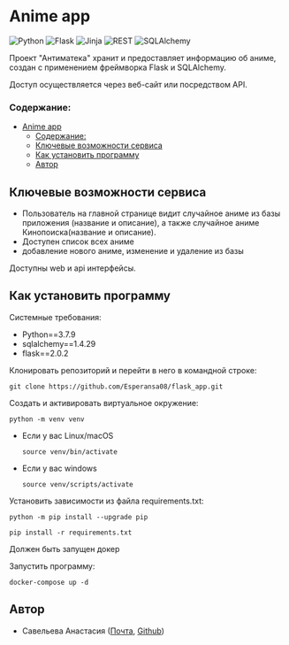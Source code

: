 # Anime app
![Python](https://img.shields.io/badge/python-3670A0?style=flat&logo=python&logoColor=ffdd54)
![Flask](https://img.shields.io/badge/flask-%23000.svg?style=flat&logo=flask&logoColor=white)
![Jinja](https://img.shields.io/badge/jinja-white.svg?style=flat&logo=jinja&logoColor=black)
![REST](https://img.shields.io/badge/-REST-464646?style=flat&logo=REST&logoColor=black)
![SQLAlchemy](https://img.shields.io/badge/-SQLAlchemy-464646?style=flat&logo=SQLAlchemy&logoColor=ffffff&color=043A6B)

 Проект "Антиматека" хранит и предоставляет информацию об аниме,
создан с применением фреймворка Flask и SQLAlchemy.

Доступ осуществляется через веб-сайт или посредством API.

### Содержание:
- [Anime app](#anime-app)
    - [Содержание:](#содержание)
  - [Ключевые возможности сервиса](#ключевые-возможности-сервиса)
  - [Как установить программу](#как-установить-программу)
  - [Автор](#автор)

## Ключевые возможности сервиса
- Пользователь на главной странице видит случайное аниме из базы приложения (название и описание),
а также случайное аниме Кинопоиска(название и описание).
- Доступен список всех аниме
- добавление нового аниме, изменение и удаление из базы


Доступны web и api интерфейсы.

## Как установить программу

Системные требования:

- Python==3.7.9
- sqlalchemy==1.4.29
- flask==2.0.2

Клонировать репозиторий и перейти в него в командной строке:

```
git clone https://github.com/Esperansa08/flask_app.git

```

Cоздать и активировать виртуальное окружение:

```
python -m venv venv
```

* Если у вас Linux/macOS

    ```
    source venv/bin/activate
    ```

* Если у вас windows

    ```
    source venv/scripts/activate
    ```

Установить зависимости из файла requirements.txt:

```
python -m pip install --upgrade pip
```

```
pip install -r requirements.txt
```
Должен быть запущен докер

Запустить программу:

```
docker-compose up -d
```
## Автор

 * Савельева Анастасия ([Почта](Visteria09@yandex.ru), [Github](https://github.com/Esperansa08))
